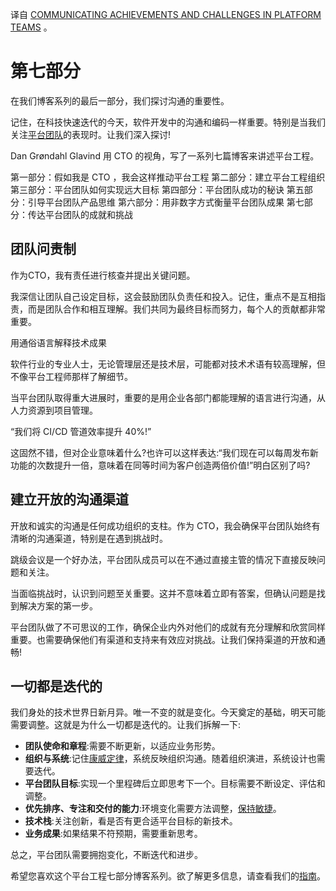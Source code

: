 <!-- 
# 平台团队的沟通、成就和挑战
https://www.eficode.com/hs-fs/hubfs/Communicating.png?width=640&name=Communicating.png
 -->

译自 [COMMUNICATING ACHIEVEMENTS AND CHALLENGES IN PLATFORM TEAMS](https://www.eficode.com/blog/communicating-achievements-and-challenges-in-platform-teams) 。

# 第七部分

在我们博客系列的最后一部分，我们探讨沟通的重要性。

记住，在科技快速迭代的今天，软件开发中的沟通和编码一样重要。特别是当我们关注[平台团队](https://www.eficode.com/devops-podcast/platform-teams)的表现时。让我们深入探讨!

Dan Grøndahl Glavind 用 CTO 的视角，写了一系列七篇博客来讲述平台工程。

第一部分：假如我是 CTO ，我会这样推动平台工程
第二部分：建立平台工程组织
第三部分：平台团队如何实现远大目标
第四部分：平台团队成功的秘诀
第五部分：引导平台团队产品思维
第六部分：用非数字方式衡量平台团队成果
第七部分：传达平台团队的成就和挑战

## 团队问责制

作为CTO，我有责任进行核查并提出关键问题。

我深信让团队自己设定目标，这会鼓励团队负责任和投入。记住，重点不是互相指责，而是团队合作和相互理解。我们共同为最终目标而努力，每个人的贡献都非常重要。

用通俗语言解释技术成果

软件行业的专业人士，无论管理层还是技术层，可能都对技术术语有较高理解，但不像平台工程师那样了解细节。 

当平台团队取得重大进展时，重要的是用企业各部门都能理解的语言进行沟通，从人力资源到项目管理。

“我们将 CI/CD 管道效率提升 40%!”

这固然不错，但对企业意味着什么?也许可以这样表达:“我们现在可以每周发布新功能的次数提升一倍，意味着在同等时间为客户创造两倍价值!”明白区别了吗?

## 建立开放的沟通渠道

开放和诚实的沟通是任何成功组织的支柱。作为 CTO，我会确保平台团队始终有清晰的沟通渠道，特别是在遇到挑战时。

跳级会议是一个好办法，平台团队成员可以在不通过直接主管的情况下直接反映问题和关注。

当面临挑战时，认识到问题至关重要。这并不意味着立即有答案，但确认问题是找到解决方案的第一步。

平台团队做了不可思议的工作，确保企业内外对他们的成就有充分理解和欣赏同样重要。也需要确保他们有渠道和支持来有效应对挑战。让我们保持渠道的开放和通畅!

## 一切都是迭代的

我们身处的技术世界日新月异。唯一不变的就是变化。今天奠定的基础，明天可能需要调整。这就是为什么一切都是迭代的。让我们拆解一下:

- **团队使命和章程**:需要不断更新，以适应业务形势。
- **组织与系统**:记住[康威定律](https://www.atlassian.com/blog/teamwork/what-is-conways-law-acmi)，系统反映组织沟通。随着组织演进，系统设计也需要迭代。
- **平台团队目标**:实现一个里程碑后立即思考下一个。目标需要不断设定、评估和调整。
- **优先排序、专注和交付的能力**:环境变化需要方法调整，[保持敏捷](https://www.eficode.com/services/agile-training/agile-practices)。
- **技术栈**:关注创新，看是否有更合适平台目标的新技术。
- **业务成果**:如果结果不符预期，需要重新思考。

总之，平台团队需要拥抱变化，不断迭代和进步。

希望您喜欢这个平台工程七部分博客系列。欲了解更多信息，请查看我们的[指南](https://www.eficode.com/platform-engineering?hsLang=en)。
